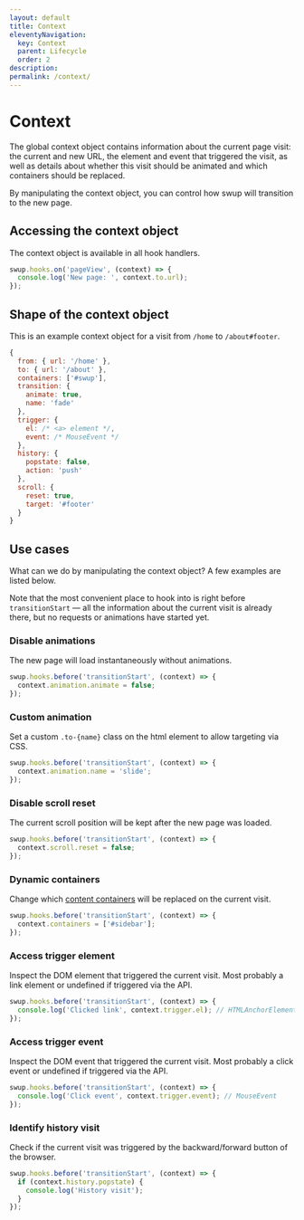 ```yaml
---
layout: default
title: Context
eleventyNavigation:
  key: Context
  parent: Lifecycle
  order: 2
description:
permalink: /context/
---
```


# Context

The global context object contains information about the current page visit: the current and new
URL, the element and event that triggered the visit, as well as details about whether this visit
should be animated and which containers should be replaced.

By manipulating the context object, you can control how swup will transition to the new page.

## Accessing the context object

The context object is available in all hook handlers.

```javascript
swup.hooks.on('pageView', (context) => {
  console.log('New page: ', context.to.url);
});
```

## Shape of the context object

This is an example context object for a visit from `/home` to `/about#footer`.

```javascript
{
  from: { url: '/home' },
  to: { url: '/about' },
  containers: ['#swup'],
  transition: {
    animate: true,
    name: 'fade'
  },
  trigger: {
    el: /* <a> element */,
    event: /* MouseEvent */
  },
  history: {
    popstate: false,
    action: 'push'
  },
  scroll: {
    reset: true,
    target: '#footer'
  }
}
```

## Use cases

What can we do by manipulating the context object? A few examples are listed below.

Note that the most convenient place to hook into is right before `transitionStart` — all the
information about the current visit is already there, but no requests or animations have started
yet.

### Disable animations

The new page will load instantaneously without animations.

```javascript
swup.hooks.before('transitionStart', (context) => {
  context.animation.animate = false;
});
```

### Custom animation

Set a custom `.to-{name}` class on the html element to allow targeting via CSS.

```javascript
swup.hooks.before('transitionStart', (context) => {
  context.animation.name = 'slide';
});
```

### Disable scroll reset

The current scroll position will be kept after the new page was loaded.

```javascript
swup.hooks.before('transitionStart', (context) => {
  context.scroll.reset = false;
});
```

### Dynamic containers

Change which [content containers](/options/#containers) will be replaced on the current visit.

```javascript
swup.hooks.before('transitionStart', (context) => {
  context.containers = ['#sidebar'];
});
```

### Access trigger element

Inspect the DOM element that triggered the current visit. Most probably a link element or undefined
if triggered via the API.

```javascript
swup.hooks.before('transitionStart', (context) => {
  console.log('Clicked link', context.trigger.el); // HTMLAnchorElement
});
```

### Access trigger event

Inspect the DOM event that triggered the current visit. Most probably a click event or undefined
if triggered via the API.

```javascript
swup.hooks.before('transitionStart', (context) => {
  console.log('Click event', context.trigger.event); // MouseEvent
});
```

### Identify history visit

Check if the current visit was triggered by the backward/forward button of the browser.

```javascript
swup.hooks.before('transitionStart', (context) => {
  if (context.history.popstate) {
    console.log('History visit');
  }
});
```
